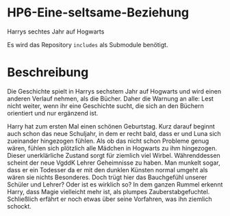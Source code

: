 # HP6-Eine-seltsame-Beziehung
Harrys sechtes Jahr auf Hogwarts

Es wird das Repository `includes` als Submodule benötigt.

# Beschreibung

Die Geschichte spielt in Harrys sechstem Jahr auf Hogwarts und wird einen anderen Verlauf nehmen, als die Bücher. 
Daher die Warnung an alle: Lest nicht weiter, wenn ihr eine Geschichte sucht, die sich an den Büchern orientiert und nur ergänzend ist.

Harry hat zum ersten Mal einen schönen Geburtstag. 
Kurz darauf beginnt auch schon das neue Schuljahr, in dem er recht bald, dass er und Luna sich zueinander hingezogen fühlen. 
Als ob das nicht schon Probleme genug wären, fühlen sich plötzlich alle Mädchen in Hogwarts zu ihm hingezogen. 
Dieser unerklärliche Zustand sorgt für ziemlich viel Wirbel. 
Währenddessen scheint der neue VgddK Lehrer Geheimnisse zu haben. 
Man munkelt sogar, dass er ein Todesser da er mit den dunklen Künsten normal umgeht als wären sie nichts Besonderes. 
Doch trügt hier das Bauchgefühl unserer Schüler und Lehrer? 
Oder ist es wirklich so? 
In dem ganzen Rummel erkennt Harry, dass Magie vielleicht mehr ist, als plumpes Zauberstabgefuchtel. 
Schließlich erfährt er noch etwas über seine Vorfahren, was ihn ziemlich schockt.
